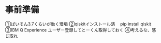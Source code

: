 # 事前準備
①ぱいそん3.7くらいが動く環境
②qiskitインストール済
　pip install qiskit
③IBM Q Experience ユーザー登録してとーくん取得しておく
④考えるな、感じ取れ
